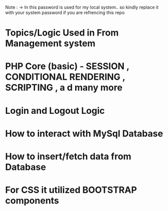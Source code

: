 Note : -> In this password is used for my local system.. so kindly replace it with your system password  if you are refrencing this repo

# Topics/Logic Used  in From Management system
# PHP Core (basic) - SESSION , CONDITIONAL RENDERING , SCRIPTING , a d many more 
# Login and Logout Logic 
# How to interact with MySql Database 
# How to insert/fetch data from Database 
# For CSS it utilized BOOTSTRAP components
